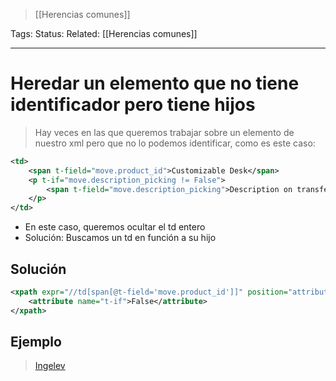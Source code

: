 > [[Herencias comunes]]

Tags: 
Status: 
Related: [[Herencias comunes]]

___

# Heredar un elemento que no tiene identificador pero tiene hijos
> Hay veces en las que queremos trabajar sobre un elemento de nuestro xml pero que no lo podemos identificar, como es este caso:

```xml
<td>  
	<span t-field="move.product_id">Customizable Desk</span>  
	<p t-if="move.description_picking != False">  
		<span t-field="move.description_picking">Description on transfer</span>  
	</p>  
</td>
```

- En este caso, queremos ocultar el td entero
- Solución: Buscamos un td en función a su hijo
## Solución
```xml
<xpath expr="//td[span[@t-field='move.product_id']]" position="attributes">
	<attribute name="t-if">False</attribute>
</xpath>
```

## Ejemplo

>[Ingelev](https://github.com/puntsistemes/ingelev_odoo/pull/3/files)